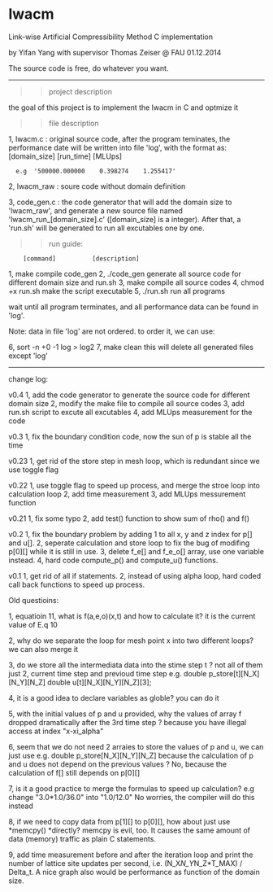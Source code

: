lwacm
=====

Link-wise Artificial Compressibility Method C implementation

by Yifan Yang with supervisor Thomas Zeiser @ FAU   01.12.2014

The source code is free, do whatever you want.

________________________________________________________________________________________________

>> project description
   
   the goal of this project is to implement the lwacm in C and optmize it 

>> file description
   
   1, lwacm.c : original source code, after the program teminates, the performance date will be 
      written into file 'log', with the format as: [domain_size]  [run_time]  [MLUps]
      
      e.g  '500000.000000    0.398274    1.255417'
      
   2, lwacm_raw : soure code without domain definition
   
   3, code_gen.c : the code generator that will add the domain size to 'lwacm_raw', and generate
      a new source file named 'lwacm_run_[domain_size].c' ([domain_size] is a integer).
      After that, a 'run.sh' will be generated to run all excutables one by one.

>> run guide:

        [command]          [description]
        
   1,   make               compile code_gen
   2,   ./code_gen         generate all source code for different domain size and run.sh
   3,   make               compile all source codes
   4,   chmod +x run.sh    make the script executable
   5,   ./run.sh           run all programs
   
   
   wait until all program terminates, and all performance data can be found in 'log'.
   
   Note: data in file 'log' are not ordered. to order it, we can use:
   
   6,   sort -n +0 -1 log > log2
   7,   make clean         this will delete all generated files except 'log' 
   
________________________________________________________________________________________________

change log:

v0.4
1, add the code generator to generate the source code for different domain size
2, modify the make file to compile all source codes
3, add run.sh script to excute all excutables
4, add MLUps measurement for the code

v0.3
1, fix the boundary condition code, now the sun of p is stable all the time


v0.23
1, get rid of the store step in mesh loop, which is redundant since we use toggle flag

v0.22
1, use toggle flag to speed up process, and merge the stroe loop into calculation loop
2, add time measurement
3, add MLUps messurement function


v0.21
1, fix some typo
2, add test() function to show sum of rho() and f()

v0.2
1, fix the boundary problem by adding 1 to all x, y and z index for p[] and u[].
2, seperate calculation and store loop to fix the bug of modifing p[0][] while it is still in use.
3, delete f_e[] and f_e_o[] array, use one variable instead.
4, hard code compute_p() and compute_u() functions.

v0.1
1, get rid of all if statements.
2, instead of using alpha loop, hard coded call back functions to speed up process.


Old questioins:

1, equatioin 11, what is f(a,e,o)(x,t) and how to calculate it?
   it is the current value of E.q 10

2, why do we separate the loop for mesh point x into two different loops?
   we can also merge it

3, do we store all the intermediata data into the stime step t ?
   not all of them just 2, current time step and previoud time step
   e.g. double p_store[t][N_X][N_Y][N_Z]  double u[t][N_X][N_Y][N_Z][3];
   
4, it is a good idea to declare variables as globle?
   you can do it

5, with the initial values of p and u provided, why the values of array f dropped dramatically after the 3rd time step ?
   because you have illegal access at index "x-xi_alpha"

6, seem that we do not need 2 arraies to store the values of p and u, we can just use e.g. double p_store[N_X][N_Y][N_Z]
   because the calculation of p and u does not depend on the previous values ?
   No, because the calculation of f[] still depends on p[0][]

7, is it a good practice to merge the formulas to speed up calculation? e.g change "3.0*1.0/36.0" into "1.0/12.0"
   No worries, the compiler will do this instead

8, if we need to copy data from p[1][] to p[0][], how about just use *memcpy() *directly?
   memcpy is evil, too. It causes the same amount of data (memory) traffic as plain C statements.

9, add time measurement before and after the iteration loop and print the number of lattice site
   updates per second, i.e. (N_X*N_Y*N_Z*T_MAX) / Delta_t. A nice graph also would be
   performance as function of the domain size.



